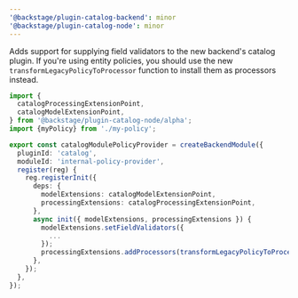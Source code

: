 ```yaml
---
'@backstage/plugin-catalog-backend': minor
'@backstage/plugin-catalog-node': minor
---
```


Adds support for supplying field validators to the new backend's catalog plugin. If you're using entity policies, you should use the new `transformLegacyPolicyToProcessor` function to install them as processors instead.

```ts
import {
  catalogProcessingExtensionPoint,
  catalogModelExtensionPoint,
} from '@backstage/plugin-catalog-node/alpha';
import {myPolicy} from './my-policy';

export const catalogModulePolicyProvider = createBackendModule({
  pluginId: 'catalog',
  moduleId: 'internal-policy-provider',
  register(reg) {
    reg.registerInit({
      deps: {
        modelExtensions: catalogModelExtensionPoint,
        processingExtensions: catalogProcessingExtensionPoint,
      },
      async init({ modelExtensions, processingExtensions }) {
        modelExtensions.setFieldValidators({
          ...
        });
        processingExtensions.addProcessors(transformLegacyPolicyToProcessor(myPolicy))
      },
    });
  },
});
```
